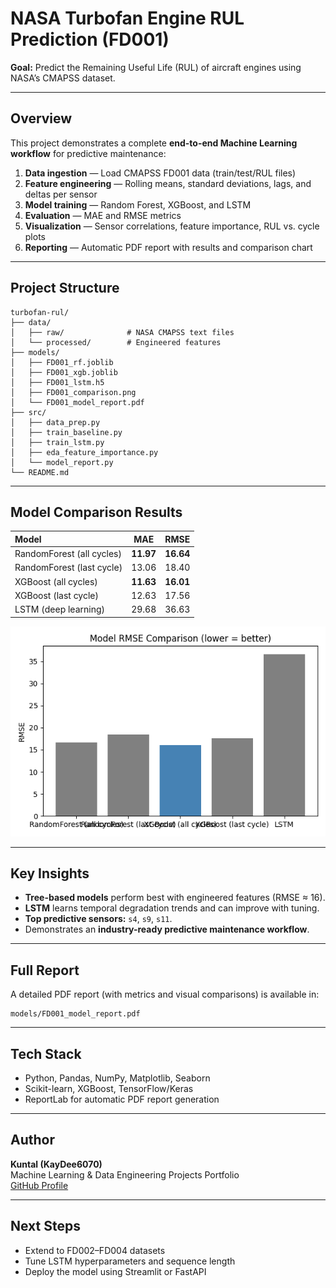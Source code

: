 # NASA Turbofan Engine RUL Prediction (FD001)

**Goal:** Predict the Remaining Useful Life (RUL) of aircraft engines using NASA’s CMAPSS dataset.

---

## Overview

This project demonstrates a complete **end-to-end Machine Learning workflow** for predictive maintenance:

1. **Data ingestion** — Load CMAPSS FD001 data (train/test/RUL files)
2. **Feature engineering** — Rolling means, standard deviations, lags, and deltas per sensor
3. **Model training** — Random Forest, XGBoost, and LSTM
4. **Evaluation** — MAE and RMSE metrics
5. **Visualization** — Sensor correlations, feature importance, RUL vs. cycle plots
6. **Reporting** — Automatic PDF report with results and comparison chart

---

## Project Structure

```
turbofan-rul/
├── data/
│   ├── raw/              # NASA CMAPSS text files
│   └── processed/        # Engineered features
├── models/
│   ├── FD001_rf.joblib
│   ├── FD001_xgb.joblib
│   ├── FD001_lstm.h5
│   ├── FD001_comparison.png
│   └── FD001_model_report.pdf
├── src/
│   ├── data_prep.py
│   ├── train_baseline.py
│   ├── train_lstm.py
│   ├── eda_feature_importance.py
│   └── model_report.py
└── README.md
```

---

## Model Comparison Results

| Model | MAE | RMSE |
|:------|:----:|:----:|
| RandomForest (all cycles) | **11.97** | **16.64** |
| RandomForest (last cycle) | 13.06 | 18.40 |
| XGBoost (all cycles) | **11.63** | **16.01** |
| XGBoost (last cycle) | 12.63 | 17.56 |
| LSTM (deep learning) | 29.68 | 36.63 |

![RMSE Comparison](models/FD001_comparison.png)

---

## Key Insights
- **Tree-based models** perform best with engineered features (RMSE ≈ 16).  
- **LSTM** learns temporal degradation trends and can improve with tuning.  
- **Top predictive sensors:** `s4`, `s9`, `s11`.  
- Demonstrates an **industry-ready predictive maintenance workflow**.

---

## Full Report
A detailed PDF report (with metrics and visual comparisons) is available in:
```
models/FD001_model_report.pdf
```

---

## Tech Stack
- Python, Pandas, NumPy, Matplotlib, Seaborn  
- Scikit-learn, XGBoost, TensorFlow/Keras  
- ReportLab for automatic PDF report generation

---

## Author
**Kuntal (KayDee6070)**  
Machine Learning & Data Engineering Projects Portfolio  
[GitHub Profile](https://github.com/KayDee6070)

---

## Next Steps
- Extend to FD002–FD004 datasets  
- Tune LSTM hyperparameters and sequence length  
- Deploy the model using Streamlit or FastAPI
